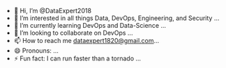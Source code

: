 - 👋 Hi, I’m @DataExpert2018
- 👀 I’m interested in all things Data, DevOps, Engineering, and Security ...
- 🌱 I’m currently learning DevOps and Data-Science ...
- 💞️ I’m looking to collaborate on DevOps ...
- 📫 How to reach me dataexpert1820@gmail.com...
- 😄 Pronouns: ...
- ⚡ Fun fact: I can run faster than a tornado ...

<!---
DataExpert2018/DataExpert2018 is a ✨ special ✨ repository because its `README.md` (this file) appears on your GitHub profile.
You can click the Preview link to take a look at your changes.
--->

